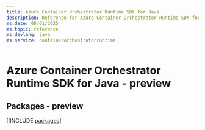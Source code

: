 ```yaml
---
title: Azure Container Orchestrator Runtime SDK for Java
description: Reference for Azure Container Orchestrator Runtime SDK for Java
ms.date: 08/01/2025
ms.topic: reference
ms.devlang: java
ms.service: containerorchestratorruntime
---
```

# Azure Container Orchestrator Runtime SDK for Java - preview
## Packages - preview
[!INCLUDE [packages](container-orchestrator-runtime-index.md)]